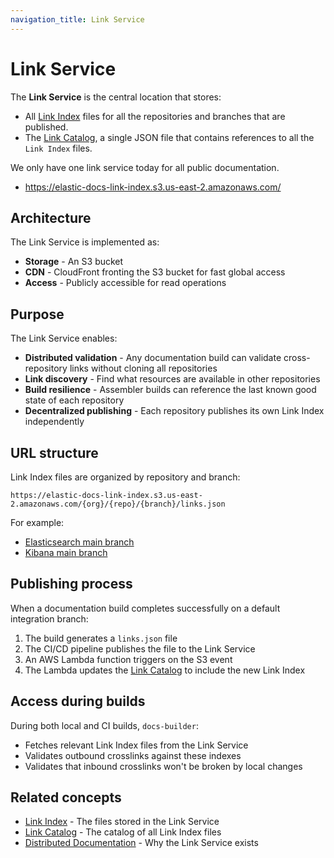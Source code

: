 ```yaml
---
navigation_title: Link Service
---
```


# Link Service

The **Link Service** is the central location that stores:

* All [Link Index](link-index.md) files for all the repositories and branches that are published.
* The [Link Catalog](link-catalog.md), a single JSON file that contains references to all the `Link Index` files. 

We only have one link service today for all public documentation.

* https://elastic-docs-link-index.s3.us-east-2.amazonaws.com/

## Architecture

The Link Service is implemented as:

* **Storage** - An S3 bucket
* **CDN** - CloudFront fronting the S3 bucket for fast global access
* **Access** - Publicly accessible for read operations

## Purpose

The Link Service enables:

* **Distributed validation** - Any documentation build can validate cross-repository links without cloning all repositories
* **Link discovery** - Find what resources are available in other repositories
* **Build resilience** - Assembler builds can reference the last known good state of each repository
* **Decentralized publishing** - Each repository publishes its own Link Index independently

## URL structure

Link Index files are organized by repository and branch:

```
https://elastic-docs-link-index.s3.us-east-2.amazonaws.com/{org}/{repo}/{branch}/links.json
```

For example:
* [Elasticsearch main branch](https://elastic-docs-link-index.s3.us-east-2.amazonaws.com/elastic/elasticsearch/main/links.json)
* [Kibana main branch](https://elastic-docs-link-index.s3.us-east-2.amazonaws.com/elastic/kibana/main/links.json)

## Publishing process

When a documentation build completes successfully on a default integration branch:

1. The build generates a `links.json` file
2. The CI/CD pipeline publishes the file to the Link Service
3. An AWS Lambda function triggers on the S3 event
4. The Lambda updates the [Link Catalog](link-catalog.md) to include the new Link Index

## Access during builds

During both local and CI builds, `docs-builder`:

* Fetches relevant Link Index files from the Link Service
* Validates outbound crosslinks against these indexes
* Validates that inbound crosslinks won't be broken by local changes

## Related concepts

* [Link Index](link-index.md) - The files stored in the Link Service
* [Link Catalog](link-catalog.md) - The catalog of all Link Index files
* [Distributed Documentation](distributed-documentation.md) - Why the Link Service exists
